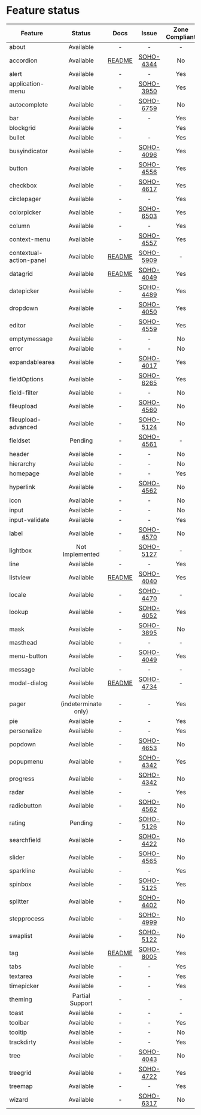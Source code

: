 
# Feature status

| Feature                 |           Status               | Docs         | Issue              | Zone Compliant |
|-------------------------|:------------------------------:|:------------:|:------------------:|:--------------:|
| about                   |                      Available |            - |                  - |              - |
| accordion               |                      Available |  [README][3] | [SOHO-4344][#4344] |             No |
| alert                   |                      Available |            - |                  - |            Yes |
| application-menu        |                      Available |            - | [SOHO-3950][#3950] |            Yes |
| autocomplete            |                      Available |            - | [SOHO-6759][#6759] |             No |
| bar                     |                      Available |            - |                  - |            Yes |
| blockgrid               |                      Available |            - |                    |            Yes |
| bullet                  |                      Available |            - |                  - |            Yes |
| busyindicator           |                      Available |            - | [SOHO-4096][#4096] |            Yes |
| button                  |                      Available |            - | [SOHO-4556][#4556] |            Yes |
| checkbox                |                      Available |            - | [SOHO-4617][#4617] |            Yes |
| circlepager             |                      Available |            - |                  - |            Yes |
| colorpicker             |                      Available |            - | [SOHO-6503][#6503] |            Yes |
| column                  |                      Available |            - |                  - |            Yes |
| context-menu            |                      Available |            - | [SOHO-4557][#4557] |            Yes |
| contextual-action-panel |                      Available |  [README][0] | [SOHO-5909][#5909] |              - |
| datagrid                |                      Available |  [README][4] | [SOHO-4049][#4049] |            Yes |
| datepicker              |                      Available |            - | [SOHO-4489][#4489] |            Yes |
| dropdown                |                      Available |            - | [SOHO-4050][#4050] |            Yes |
| editor                  |                      Available |            - | [SOHO-4559][#4559] |            Yes |
| emptymessage            |                      Available |            - |                  - |             No |
| error                   |                      Available |            - |                  - |             No |
| expandablearea          |                      Available |            - | [SOHO-4017][#4017] |            Yes |
| fieldOptions            |                      Available |            - | [SOHO-6265][#6265] |            Yes |
| field-filter            |                      Available |            - |                  - |             No |
| fileupload              |                      Available |            - | [SOHO-4560][#4560] |             No |
| fileupload-advanced     |                      Available |            - | [SOHO-5124][#5214] |             No |
| fieldset                |                        Pending |            - | [SOHO-4561][#4561] |              - |
| header                  |                      Available |            - |                  - |             No |
| hierarchy               |                      Available |            - |                  - |             No |
| homepage                |                      Available |            - |                  - |            Yes |
| hyperlink               |                      Available |            - | [SOHO-4562][#4562] |             No |
| icon                    |                      Available |            - |                  - |             No |
| input                   |                      Available |            - |                  - |             No |
| input-validate          |                      Available |            - |                  - |            Yes |
| label                   |                      Available |            - | [SOHO-4570][#4570] |             No |
| lightbox                |                Not Implemented |            - | [SOHO-5127][#5127] |              - |
| line                    |                      Available |            - |                  - |            Yes |
| listview                |                      Available | [README][2]  | [SOHO-4040][#4040] |            Yes |
| locale                  |                      Available |            - | [SOHO-4470][#4470] |              - |
| lookup                  |                      Available |            - | [SOHO-4052][#4052] |            Yes |
| mask                    |                      Available |            - | [SOHO-3895][#3895] |             No |
| masthead                |                      Available |            - |                  - |              - |
| menu-button             |                      Available |            - | [SOHO-4049][#4089] |            Yes |
| message                 |                      Available |            -  |                 - |              - |
| modal-dialog            |                      Available | [README][1]  | [SOHO-4734][#4734] |              - |
| pager                   | Available (indeterminate only) |            - |                  - |            Yes |
| pie                     |                      Available |            - |                  - |            Yes |
| personalize             |                      Available |            - |                  - |            Yes |
| popdown                 |                      Available |            - | [SOHO-4653][#4563] |             No |
| popupmenu               |                      Available |            - | [SOHO-4342][#4342] |            Yes |
| progress                |                      Available |            - | [SOHO-4342][#4342] |             No |
| radar                   |                      Available |            - |                  - |            Yes |
| radiobutton             |                      Available |            - | [SOHO-4562][#4562] |             No |
| rating                  |                        Pending |            - | [SOHO-5126][#5126] |             No |
| searchfield             |                      Available |            - | [SOHO-4422][#4422] |             No |
| slider                  |                      Available |            - | [SOHO-4565][#4565] |             No |
| sparkline               |                      Available |            - |                  - |            Yes |
| spinbox                 |                      Available |            - | [SOHO-5125][#5125] |            Yes |
| splitter                |                      Available |            - | [SOHO-4402][#4402] |             No |
| stepprocess             |                      Available |            - | [SOHO-4999][#4999] |             No |
| swaplist                |                      Available |            - | [SOHO-5122][#5122] |             No |
| tag                     |                      Available |  [README][5] | [SOHO-8005][#8005] |            Yes |
| tabs                    |                      Available |            - |                  - |            Yes |
| textarea                |                      Available |            - |                  - |            Yes |
| timepicker              |                      Available |            - |                  - |            Yes |
| theming                 |                Partial Support |            - |                  - |              - |
| toast                   |                      Available |            - |                  - |              - |
| toolbar                 |                      Available |            - |                  - |            Yes |
| tooltip                 |                      Available |            - |                  - |             No |
| trackdirty              |                      Available |            - |                  - |            Yes |
| tree                    |                      Available |            - | [SOHO-4043][#4083] |             No |
| treegrid                |                      Available |            - | [SOHO-4722][#4722] |            Yes |
| treemap                 |                      Available |            - |                  - |            Yes |
| wizard                  |                      Available |            - | [SOHO-6317][#6317] |             No |

[0]: ../projects/ids-enterprise-ng/src/lib/contextual-action-panel/README.md
[1]: ../projects/ids-enterprise-ng/src/lib/modal-dialog/README.md
[2]: ../projects/ids-enterprise-ng/src/lib/listview/README.md
[3]: ../projects/ids-enterprise-ng/src/lib/accordion/README.md
[4]: ../projects/ids-enterprise-ng/src/lib/datagrid/README.md
[5]: ../projects/ids-enterprise-ng/src/lib/tag/README.md
[#6759]: http://jira/browse/SOHO-6759
[#4344]: http://jira/browse/SOHO-4344
[#5909]: http://jira/browse/SOHO-5909
[#3895]: http://jira/browse/SOHO-3895
[#3950]: http://jira/browse/SOHO-3950
[#4017]: http://jira/browse/SOHO-4017
[#4040]: http://jira/browse/SOHO-4040
[#4049]: http://jira/browse/SOHO-4049
[#4050]: http://jira/browse/SOHO-4050
[#4052]: http://jira/browse/SOHO-4052
[#4083]: http://jira/browse/SOHO-4083
[#4089]: http://jira/browse/SOHO-4089
[#4096]: http://jira/browse/SOHO-4096
[#4097]: http://jira/browse/SOHO-4097
[#4342]: http://jira/browse/SOHO-4342
[#4402]: http://jira/browse/SOHO-4402
[#4422]: http://jira/browse/SOHO-4422
[#4470]: http://jira/browse/SOHO-4470
[#4489]: http://jira/browse/SOHO-4489
[#4556]: http://jira/browse/SOHO-4556
[#4557]: http://jira/browse/SOHO-4557
[#4559]: http://jira/browse/SOHO-4559
[#4560]: http://jira/browse/SOHO-4560
[#4561]: http://jira/browse/SOHO-4561
[#4562]: http://jira/browse/SOHO-4562
[#4563]: http://jira/browse/SOHO-4563
[#4564]: http://jira/browse/SOHO-4564
[#4565]: http://jira/browse/SOHO-4565
[#4570]: http://jira/browse/SOHO-4570
[#4616]: http://jira/browse/SOHO-4616
[#4617]: http://jira/browse/SOHO-4617
[#4722]: http://jira/browse/SOHO-4722
[#4734]: http://jira/browse/SOHO-4734
[#4999]: http://jira/browse/SOHO-4999
[#5122]: http://jira/browse/SOHO-5122
[#5124]: http://jira/browse/SOHO-5124
[#5125]: http://jira/browse/SOHO-5125
[#5126]: http://jira/browse/SOHO-5126
[#5127]: http://jira/browse/SOHO-5127
[#5214]: http://jira/browse/SOHO-5214
[#6317]: http://jira/browse/SOHO-6317
[#6265]: http://jira/browse/SOHO-6265
[#6503]: http://jira/browse/SOHO-6503
[#8005]: http://jira/browse/SOHO-8005
